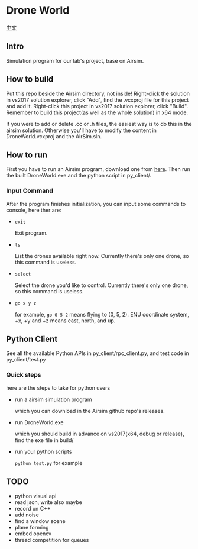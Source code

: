 # Drone World

[中文](./docs/readme_cn.md)

## Intro

Simulation program for our lab's project, base on Airsim.

## How to build

Put this repo beside the Airsim directory, not inside! Right-click the solution in vs2017 solution explorer, click "Add", find the .vcxproj file for this project and add it. Right-click this project in vs2017 solution explorer, click "Build". Remember to build this project(as well as the whole solution) in x64 mode.

If you were to add or delete .cc or .h files, the easiest way is to do this in the airsim solution. Otherwise you'll have to modify the content in  DroneWorld.vcxproj and the AirSim.sln.

## How to run

First you have to run an Airsim program, download one from [here](https://github.com/Microsoft/AirSim/releases). Then run the built DroneWorld.exe and the python script in py_client/.

### Input Command

After the program finishes initialization, you can input some commands to console, here ther are:

- `exit`

    Exit program.
    
- `ls`
    
    List the drones available right now. Currently there's only one drone, so this command is useless.
    
- `select`
    
    Select the drone you'd like to control. Currently there's only one drone, so this command is useless.
    
- `go x y z`
    
    for example, `go 0 5 2` means flying to (0, 5, 2). ENU coordinate system, +x, +y and +z means east, north, and up.

## Python Client

See all the available Python APIs in py_client/rpc_client.py, and test code in py_client/test.py

### Quick steps

here are the steps to take for python users

- run a airsim simulation program

  which you can download in the Airsim github repo's releases.
 
- run DroneWorld.exe

  which you should build in advance on vs2017(x64, debug or release), find the exe file in build/
  
- run your python scripts

  `python test.py` for example

## TODO

- python visual api
- read json, write also maybe
- record on C++
- add noise
- find a window scene
- plane forming
- embed opencv
- thread competition for queues
